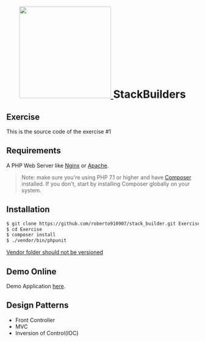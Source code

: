 <h1 align="center">
<a href="https://www.stackbuilders.com/es/index/" target="_blank">
        <img src="https://www.stackbuilders.com/assets/images/stack-builders-logo-nav-horizontal.svg" width="240px"/>
    </a>
    StackBuilders
</h1>

Exercise
-------------

This is the source code of the exercise #1

Requirements
------------

A PHP Web Server like [Nginx](https://www.nginx.com/resources/wiki/start/topics/tutorials/install/) or [Apache](http://httpd.apache.org/docs/2.4/es/install.html).

> Note: make sure you're using PHP 7.1 or higher and have [Composer](https://getcomposer.org/doc/00-intro.md#installation-linux-unix-osx) installed. If you don't, start by installing Composer globally on your system.

Installation
------------

```bash
$ git clone https://github.com/roberto910907/stack_builder.git Exercise
$ cd Exercise
$ composer install
$ ./vendor/bin/phpunit
```

[Vendor folder should not be versioned](https://getcomposer.org/doc/faqs/should-i-commit-the-dependencies-in-my-vendor-directory.md)

Demo Online
-------------

Demo Application [here](http://23.239.31.230:8181/).

Design Patterns
---------------
* Front Controller
* MVC
* Inversion of Control(IOC)